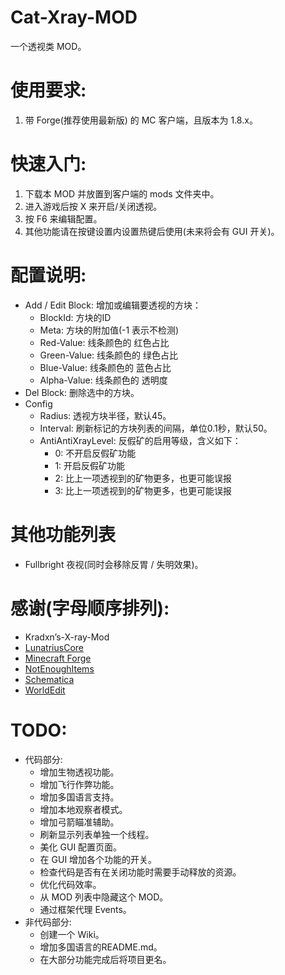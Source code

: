 # Cat-Xray-MOD
一个透视类 MOD。

# 使用要求:
1. 带 Forge(推荐使用最新版) 的 MC 客户端，且版本为 1.8.x。

# 快速入门:
1. 下载本 MOD 并放置到客户端的 mods 文件夹中。
2. 进入游戏后按 X 来开启/关闭透视。
3. 按 F6 来编辑配置。
4. 其他功能请在按键设置内设置热键后使用(未来将会有 GUI 开关)。

# 配置说明:
* Add / Edit Block: 增加或编辑要透视的方块：
  * BlockId: 方块的ID
  * Meta: 方块的附加值(-1 表示不检测)
  * Red-Value: 线条颜色的 红色占比
  * Green-Value: 线条颜色的 绿色占比
  * Blue-Value: 线条颜色的 蓝色占比
  * Alpha-Value: 线条颜色的 透明度
* Del Block: 删除选中的方块。
* Config
  * Radius: 透视方块半径，默认45。
  * Interval: 刷新标记的方块列表的间隔，单位0.1秒，默认50。
  * AntiAntiXrayLevel: 反假矿的启用等级，含义如下：
    * 0: 不开启反假矿功能
    * 1: 开启反假矿功能
    * 2: 比上一项透视到的矿物更多，也更可能误报
    * 3: 比上一项透视到的矿物更多，也更可能误报

# 其他功能列表
* Fullbright 夜视(同时会移除反胃 / 失明效果)。

# 感谢(字母顺序排列):
* Kradxn’s-X-ray-Mod
* [LunatriusCore](https://github.com/Lunatrius/LunatriusCore)
* [Minecraft Forge](http://files.minecraftforge.net/)
* [NotEnoughItems](https://github.com/Chicken-Bones/NotEnoughItems)
* [Schematica](https://github.com/Lunatrius/Schematica)
* [WorldEdit](https://github.com/sk89q/WorldEdit)

# TODO:
* 代码部分:
  * 增加生物透视功能。
  * 增加飞行作弊功能。
  * 增加多国语言支持。
  * 增加本地观察者模式。
  * 增加弓箭瞄准辅助。
  * 刷新显示列表单独一个线程。
  * 美化 GUI 配置页面。
  * 在 GUI 增加各个功能的开关。
  * 检查代码是否有在关闭功能时需要手动释放的资源。
  * 优化代码效率。
  * 从 MOD 列表中隐藏这个 MOD。
  * 通过框架代理 Events。
* 非代码部分:
  * 创建一个 Wiki。
  * 增加多国语言的README.md。
  * 在大部分功能完成后将项目更名。
